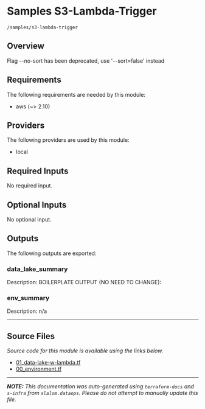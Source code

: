 
# Samples S3-Lambda-Trigger

`/samples/s3-lambda-trigger`

## Overview


Flag --no-sort has been deprecated, use '--sort=false' instead
## Requirements

The following requirements are needed by this module:

- aws (~> 2.10)

## Providers

The following providers are used by this module:

- local

## Required Inputs

No required input.

## Optional Inputs

No optional input.

## Outputs

The following outputs are exported:

### data\_lake\_summary

Description: BOILERPLATE OUTPUT (NO NEED TO CHANGE):

### env\_summary

Description: n/a

---------------------

## Source Files

_Source code for this module is available using the links below._

* [01_data-lake-w-lambda.tf](https://github.com/slalom-ggp/dataops-infra/tree/main//samples/s3-lambda-trigger/01_data-lake-w-lambda.tf)
* [00_environment.tf](https://github.com/slalom-ggp/dataops-infra/tree/main//samples/s3-lambda-trigger/00_environment.tf)

---------------------

_**NOTE:** This documentation was auto-generated using
`terraform-docs` and `s-infra` from `slalom.dataops`.
Please do not attempt to manually update this file._

